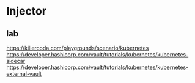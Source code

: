 #  Injector
##   lab
https://killercoda.com/playgrounds/scenario/kubernetes   
https://developer.hashicorp.com/vault/tutorials/kubernetes/kubernetes-sidecar      
https://developer.hashicorp.com/vault/tutorials/kubernetes/kubernetes-external-vault     



  


